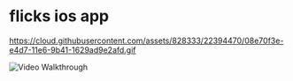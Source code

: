# flicks ios app 
https://cloud.githubusercontent.com/assets/828333/22394470/08e70f3e-e4d7-11e6-9b41-1629ad9e2afd.gif

<img src='https://cloud.githubusercontent.com/assets/828333/22394470/08e70f3e-e4d7-11e6-9b41-1629ad9e2afd.gif' title='Flicks Video Walkthrough' width='' alt='Video Walkthrough' />
